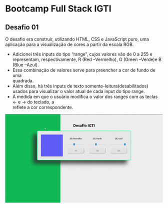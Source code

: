 ﻿# Bootcamp Full Stack IGTI
## Desafio 01

O desafio era construir,   utilizando   HTML,   CSS   e   JavaScript   puro,   uma   aplicação   para   a visualização de cores a partir da escala RGB.

- Adicionei três inputs do tipo “range”, cujos valores vão de 0 a 255 e representam, respectivamente, R (Red –Vermelho), G (Green –Verde)e B (Blue –Azul).
- Essa combinação de valores serve para preencher a cor de fundo de uma <div> quadrada.
- Além  disso, há  três  inputs  de  texto  somente-leitura(desabilitados) usados para visualizar o valor atual de cada input do tipo range.
- À medida em que o usuário modifica o valor dos ranges com as teclas ← e → do teclado, a <div> reflete a cor correspondente.  
  
 
![Desafio](https://github.com/alex-dev2015/desafio01_IGTI/blob/master/img/Desafio%20IGTI%20-%20Modulo%201.gif)  
